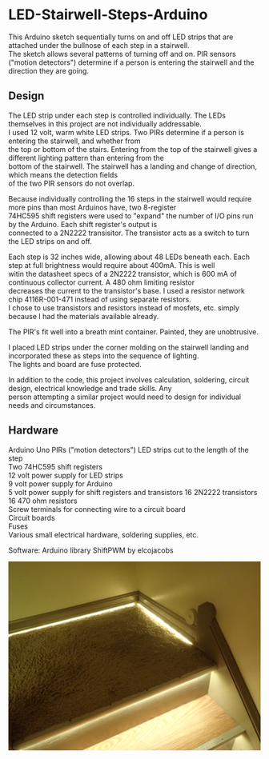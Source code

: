 # LED-Stairwell-Steps-Arduino  
This Arduino sketch sequentially turns on and off LED strips that are attached under the bullnose of each step in a stairwell.  
The sketch allows several patterns of turning off and on. PIR sensors ("motion detectors") determine if a person is entering the
stairwell and the direction they are going.  

## Design  
The LED strip under each step is controlled individually. The LEDs themselves in this project are not individually addressable.  
I used 12 volt, warm white LED strips. Two PIRs determine if a person is entering the stairwell, and whether from  
the top or bottom of the stairs. Entering from the top of the stairwell gives a different lighting pattern than entering from the  
bottom of the stairwell. The stairwell has a landing and change of direction, which means the detection fields   
of the two PIR sensors do not overlap.  

Because individually controlling the 16 steps in the stairwell would require more pins than most Arduinos have, two 8-register  
74HC595 shift registers were used to "expand" the number of I/O pins run by the Arduino.  Each shift register's output is  
connected to a 2N2222 transisitor. The transistor acts as a switch to turn the LED strips on and off. 

Each step is 32 inches wide, allowing about 48 LEDs beneath each. Each step at full brightness would require about 400mA. This is well  
witin the datasheet specs of a 2N2222 transistor, which is 600 mA of continuous collector current. A 480 ohm limiting resistor  
decreases the current to the transistor's base.  I used a resistor network chip 4116R-001-471 instead of using separate resistors.  
I chose to use transistors and resistors instead of mosfets, etc. simply because I had the materials available already.  

The PIR's fit well into a breath mint container. Painted, they are unobtrusive.  

I placed LED strips under the corner molding on the stairwell landing and incorporated these as steps into the sequence of lighting.  
The lights and board are fuse protected.   

In addition to the code, this project involves calculation, soldering, circuit design, electrical knowledge and trade skills. Any  
person attempting a similar project would need to design for individual needs and circumstances.

## Hardware
Arduino Uno 
PIRs ("motion detectors")
LED strips cut to the length of the step  
Two 74HC595 shift registers  
12 volt power supply for LED strips  
9 volt power supply for Arduino  
5 volt power supply for shift registers and transistors
16 2N2222 transistors  
16 470 ohm resistors  
Screw terminals for connecting wire to a circuit board  
Circuit boards  
Fuses  
Various small electrical hardware, soldering supplies, etc.  

Software:
Arduino library ShiftPWM by elcojacobs

![PIR and LEDs on landing](/images/landing.JPG)
